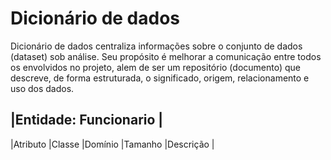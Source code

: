 # Dicionário de dados
Dicionário de dados centraliza informações sobre o conjunto de dados (dataset) sob análise. Seu propósito é melhorar a comunicação entre todos os envolvidos no projeto, alem de ser um repositório (documento) que descreve, de forma estruturada, o significado, origem, relacionamento e uso dos dados.


## |Entidade: Funcionario                                                                       |
|Atributo        |Classe          |Domínio       |Tamanho         |Descrição                 |
